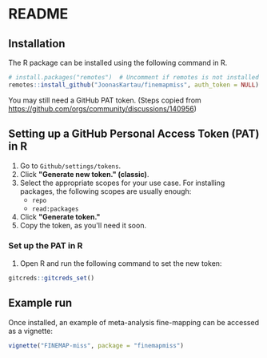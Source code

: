 README
================

## Installation

The R package can be installed using the following command in R.

``` r
# install.packages("remotes")  # Uncomment if remotes is not installed
remotes::install_github("JoonasKartau/finemapmiss", auth_token = NULL)
```

You may still need a GitHub PAT token. (Steps copied from https://github.com/orgs/community/discussions/140956)

## Setting up a GitHub Personal Access Token (PAT) in R

1. Go to `Github/settings/tokens`.  
2. Click **"Generate new token." (classic)**.  
3. Select the appropriate scopes for your use case. For installing packages, the following scopes are usually enough:  
   - `repo`  
   - `read:packages`  
4. Click **"Generate token."**  
5. Copy the token, as you'll need it soon.

### Set up the PAT in R

1. Open R and run the following command to set the new token:

``` r
gitcreds::gitcreds_set()
```

## Example run

Once installed, an example of meta-analysis fine-mapping can be accessed as a vignette:

```r
vignette("FINEMAP-miss", package = "finemapmiss")
```

